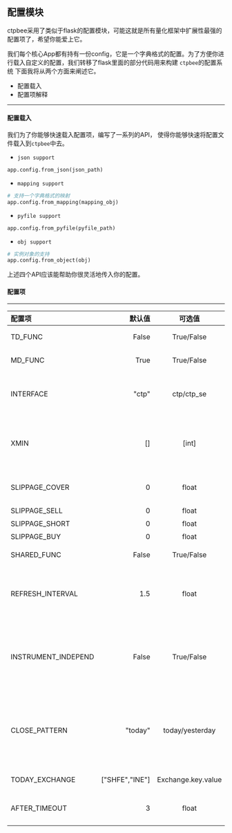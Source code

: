 ## 配置模块

ctpbee采用了类似于flask的配置模块，可能这就是所有量化框架中扩展性最强的配置项了，希望你能爱上它。

我们每个核心App都有持有一份config，它是一个字典格式的配置。为了方便你进行载入自定义的配置，我们转移了flask里面的部分代码用来构建
`ctpbee`的配置系统
下面我将从两个方面来阐述它。
- 配置载入
- 配置项解释
---
#### 配置载入
我们为了你能够快速载入配置项，编写了一系列的API， 使得你能够快速将配置文件载入到`ctpbee`中去。
- `json support`

```python
app.config.from_json(json_path)
```

- `mapping support`

```python
# 支持一个字典格式的映射
app.config.from_mapping(mapping_obj)
```

- `pyfile support`

```python
app.config.from_pyfile(pyfile_path)
```

- `obj support`

```python
# 实例对象的支持
app.config.from_object(obj)
```

上述四个API应该能帮助你很灵活地传入你的配置。

#### 配置项
--- 

| 配置项 | 默认值 | 可选值 | 解释 | 
| :------| ------: | :------: | :------|
| TD_FUNC | False | True/False | 是否开启交易功能|
| MD_FUNC | True | True/False | 是否开启行情功能|
|INTERFACE|"ctp"| ctp/ctp_se  |载入接口名称，目前支持ctp生产以及ctp_se穿透式验证接口|
|XMIN| [] | [int] | k线序列周期，支持一小时以内的k线任意生成,默认生成一分钟的k线|
|SLIPPAGE_COVER|0| float | 平多头设置的滑点， 支持正负数|
|SLIPPAGE_SELL | 0| float|  平空头滑点设置|
|SLIPPAGE_SHORT|0 | float|  卖空滑点设置|
|SLIPPAGE_BUY|0| float|买多滑点设置|
|SHARED_FUNC| False| True/False|分时图数据--->等待删除
|REFRESH_INTERVAL| 1.5| float|定时刷新秒数， 需要在CtpBee实例化的时候将refresh设置为True才会生效|
|INSTRUMENT_INDEPEND|False| True/False| 是否开启独立行情，策略对应相应的行情,注意你需要将合约的`local_symbol`加入到`instrument_set`|
|CLOSE_PATTERN|"today"| today/yesterday| 面对支持平今的交易所，指定优先平今或者平昨 ---> today: 平今, yesterday: 平昨， 其他:触发异常|
|TODAY_EXCHANGE|["SHFE","INE"]| Exchange.key.value| 需要支持平今的交易所代码列表|
|AFTER_TIMEOUT|3 |float| 设置执行风控after线程执行超时时间|